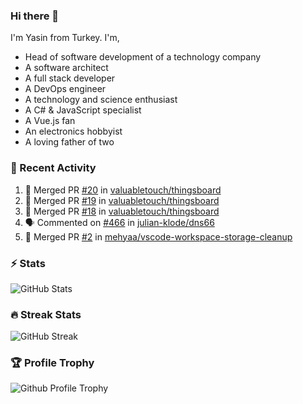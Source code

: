 ### Hi there 👋
I'm Yasin from Turkey. I'm,

* Head of software development of a technology company
* A software architect
* A full stack developer
* A DevOps engineer
* A technology and science enthusiast
* A C# & JavaScript specialist
* A Vue.js fan
* An electronics hobbyist
* A loving father of two

### 🧾 Recent Activity
<!--START_SECTION:activity-->
1. 🎉 Merged PR [#20](https://github.com/valuabletouch/thingsboard/pull/20) in [valuabletouch/thingsboard](https://github.com/valuabletouch/thingsboard)
2. 🎉 Merged PR [#19](https://github.com/valuabletouch/thingsboard/pull/19) in [valuabletouch/thingsboard](https://github.com/valuabletouch/thingsboard)
3. 🎉 Merged PR [#18](https://github.com/valuabletouch/thingsboard/pull/18) in [valuabletouch/thingsboard](https://github.com/valuabletouch/thingsboard)
4. 🗣 Commented on [#466](https://github.com/julian-klode/dns66/issues/466) in [julian-klode/dns66](https://github.com/julian-klode/dns66)
5. 🎉 Merged PR [#2](https://github.com/mehyaa/vscode-workspace-storage-cleanup/pull/2) in [mehyaa/vscode-workspace-storage-cleanup](https://github.com/mehyaa/vscode-workspace-storage-cleanup)
<!--END_SECTION:activity-->

### ⚡ Stats
![GitHub Stats][stats]

### 🔥 Streak Stats
![GitHub Streak][streak]

### 🏆 Profile Trophy
![Github Profile Trophy][trophy]

[website]: https://mehyaa.github.io
[profile]: https://github.com/mehyaa
[stats]: https://github-readme-stats.vercel.app/api?username=mehyaa&show_icons=true&count_private=true&theme=vue
[streak]: https://github-readme-streak-stats.herokuapp.com?user=mehyaa&theme=vue&hide_border=true&date_format=j%20M%5B%20Y%5D&background=transparent
[trophy]: https://github-profile-trophy.vercel.app/?username=mehyaa&theme=vue&no-frame=true&column=3&margin-w=16&margin-h=16


<!--
**mehyaa/mehyaa** is a ✨ _special_ ✨ repository because its `README.md` (this file) appears on your GitHub profile.

Here are some ideas to get you started:

- 🔭 I’m currently working on ...
- 🌱 I’m currently learning ...
- 👯 I’m looking to collaborate on ...
- 🤔 I’m looking for help with ...
- 💬 Ask me about ...
- 📫 How to reach me: ...
- 😄 Pronouns: ...
- ⚡ Fun fact: ...
-->
